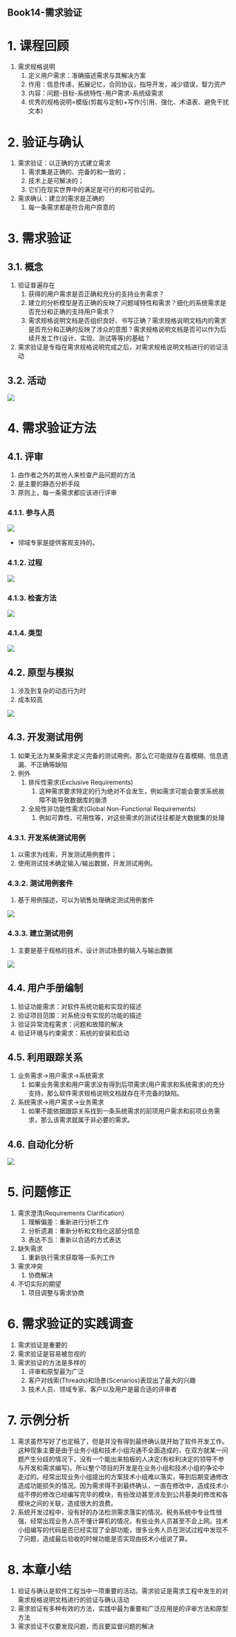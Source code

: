 Book14-需求验证
---

# 1. 课程回顾
1. 需求规格说明
   1. 定义用户需求：准确描述需求与其解决方案
   2. 作用：信息传递，拓展记忆，合同协议，指导开发，减少错误，智力资产
   3. 内容：问题-目标-系统特性-用户需求-系统级需求
   4. 优秀的规格说明=模版(剪裁与定制)+写作(引用、强化、术语表、避免干扰文本)

# 2. 验证与确认
1. 需求验证：以正确的方式建立需求
   1. 需求集是正确的、完备的和一致的；
   2. 技术上是可解决的；
   3. 它们在现实世界中的满足是可行的和可验证的。
2. 需求确认：建立的需求是正确的
   1. 每一条需求都是符合用户原意的

# 3. 需求验证

## 3.1. 概念
1. 验证普遍存在
   1. 获得的用户需求是否正确和充分的支持业务需求？
   2. 建立的分析模型是否正确的反映了问题域特性和需求？细化的系统需求是否充分和正确的支持用户需求？
   3. 需求规格说明文档是否组织良好、书写正确？需求规格说明文档内的需求是否充分和正确的反映了涉众的意图？需求规格说明文档是否可以作为后续开发工作(设计、实现、测试等等)的基础？
2. 需求验证是专指在需求规格说明完成之后，对需求规格说明文档进行的验证活动

## 3.2. 活动
![](img/book14/1.png)

# 4. 需求验证方法

## 4.1. 评审
1. 由作者之外的其他人来检查产品问题的方法
2. 是主要的静态分析手段
3. 原则上，每一条需求都应该进行评审

### 4.1.1. 参与人员
![](img/book14/2.png)

- 领域专家是提供客观支持的。

### 4.1.2. 过程
![](img/book14/3.png)

### 4.1.3. 检查方法
![](img/book14/4.png)

### 4.1.4. 类型
![](img/book14/5.png)

## 4.2. 原型与模拟
1. 涉及到复杂的动态行为时
2. 成本较高

![](img/book14/6.png)

## 4.3. 开发测试用例
1. 如果无法为某条需求定义完备的测试用例，那么它可能就存在着模糊、信息遗漏、不正确等缺陷
2. 例外
   1. 排斥性需求(Exclusive Requirements)
      1. 这种需求要求特定的行为绝对不会发生，例如需求可能会要求系统故障不能导致数据库的崩溃
   2. 全局性非功能性需求(Global Non-Functional Requirements)
      1. 例如可靠性、可用性等，对这些需求的测试往往都是大数据集的处理

### 4.3.1. 开发系统测试用例
1. 以需求为线索，开发测试用例套件；
2. 使用测试技术确定输入/输出数据，开发测试用例。

### 4.3.2. 测试用例套件
1. 基于用例描述，可以为销售处理确定测试用例套件

![](img/book14/7.png)

### 4.3.3. 建立测试用例
1. 主要是基于规格的技术，设计测试场景的输入与输出数据

![](img/book14/8.png)

## 4.4. 用户手册编制
1. 验证功能需求：对软件系统功能和实现的描述
2. 验证项目范围：对系统没有实现的功能的描述
3. 验证异常流程需求：问题和故障的解决
4. 验证环境与约束需求：系统的安装和启动

## 4.5. 利用跟踪关系
1. 业务需求->用户需求->系统需求
   1. 如果业务需求和用户需求没有得到后项需求(用户需求和系统需求)的充分支持，那么软件需求规格说明文档就存在不完备的缺陷。
2. 系统需求->用户需求->业务需求
   1. 如果不能依据跟踪关系找到一条系统需求的前项用户需求和前项业务需求，那么该需求就属于非必要的需求。

## 4.6. 自动化分析
![](img/book14/9.png)

# 5. 问题修正
1. 需求澄清(Requirements Clarification)
   1. 理解偏差：重新进行分析工作
   2. 分析遗漏：重新分析和文档化这部分信息
   3. 表达不当：重新以合适的方式表达
2. 缺失需求
   1. 重新执行需求获取等一系列工作
3. 需求冲突
   1. 协商解决
4. 不切实际的期望
   1. 项目调整与需求协商

# 6. 需求验证的实践调查
1. 需求验证是重要的
2. 需求验证是容易被忽视的
3. 需求验证的方法是多样的
   1. 评审和原型最为广泛
   2. 客户对线索(Threads)和场景(Scenarios)表现出了最大的兴趣
   3. 技术人员、领域专家、客户以及用户是最合适的评审者

# 7. 示例分析
1. 需求虽然写好了也定稿了，但是并没有得到最终确认就开始了软件开发工作。这种现象主要是由于业务小组和技术小组沟通不全面造成的，在双方就某一问题产生分歧的情况下，没有一个能出来拍板的人决定(有权利决定的领导不参与开发和需求编写)。所以整个项目的开发是在业务小组和技术小组的争论中走过的。经常出现业务小组提出的方案技术小组难以落实，等到后期变通修改造成功能损失的情况。因为需求得不到最终确认，一直在修改中，造成技术小组不停的修改已经编写完毕的模块，有些改动甚至涉及到公共基类的修改和各模块之间的关联，造成很大的浪费。
2. 系统开发过程中，没有好的办法检测需求落实的情况。税务系统中专业性很强，经常出现业务人员不懂计算机的情况，有些业务人员甚至不会上网。技术小组编写的代码是否已经实现了全部功能，很多业务人员在测试过程中发现不了问题，造成最后验收的时候功能是否实现由技术小组说了算。

# 8. 本章小结
1. 验证与确认是软件工程当中一项重要的活动。需求验证是需求工程中发生的对需求规格说明文档进行的验证与确认活动
2. 需求验证有多种有效的方法，实践中最为重要和广泛应用是的评审方法和原型方法
3. 需求验证不仅要发现问题，而且要监督问题的解决
